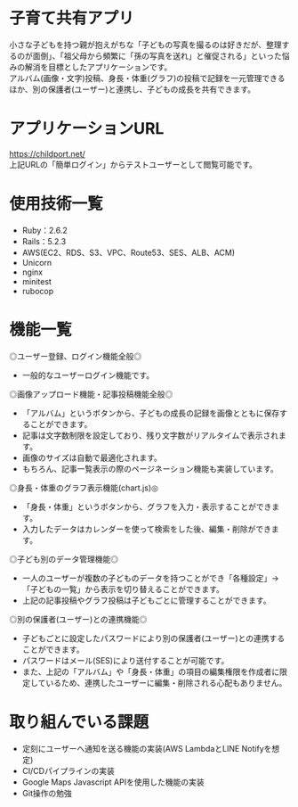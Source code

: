 # 子育て共有アプリ
小さな子どもを持つ親が抱えがちな「子どもの写真を撮るのは好きだが、整理するのが面倒」、「祖父母から頻繁に「孫の写真を送れ」と催促される」といった悩みの解消を目標としたアプリケーションです。
<br>アルバム(画像・文字)投稿、身長・体重(グラフ)の投稿で記録を一元管理できるほか、別の保護者(ユーザー)と連携し、子どもの成長を共有できます。

# アプリケーションURL
https://childport.net/
<br>上記URLの「簡単ログイン」からテストユーザーとして閲覧可能です。

# 使用技術一覧
* Ruby：2.6.2
* Rails：5.2.3
* AWS(EC2、RDS、S3、VPC、Route53、SES、ALB、ACM)
* Unicorn
* nginx
* minitest
* rubocop

# 機能一覧
◎ユーザー登録、ログイン機能全般◎
* 一般的なユーザーログイン機能です。

◎画像アップロード機能・記事投稿機能全般◎
* 「アルバム」というボタンから、子どもの成長の記録を画像とともに保存することができます。
* 記事は文字数制限を設定しており、残り文字数がリアルタイムで表示されます。
* 画像のサイズは自動で最適化されます。
* もちろん、記事一覧表示の際のページネーション機能も実装しています。

◎身長・体重のグラフ表示機能(chart.js)◎
* 「身長・体重」というボタンから、グラフを入力・表示することができます。
* 入力したデータはカレンダーを使って検索をした後、編集・削除ができます。

◎子ども別のデータ管理機能◎
* 一人のユーザーが複数の子どものデータを持つことができ「各種設定」→「子どもの一覧」から表示を切り替えることができます。
* 上記の記事投稿やグラフ投稿は子どもごとに管理することができます。

◎別の保護者(ユーザー)との連携機能◎
* 子どもごとに設定したパスワードにより別の保護者(ユーザー)との連携することができます。
* パスワードはメール(SES)により送付することが可能です。
* また、上記の「アルバム」や「身長・体重」の項目の編集権限を作成者に限定しているため、連携したユーザーに編集・削除される心配もありません。

# 取り組んでいる課題
* 定刻にユーザーへ通知を送る機能の実装(AWS LambdaとLINE Notifyを想定)
* CI/CDパイプラインの実装
* Google Maps Javascript APIを使用した機能の実装
* Git操作の勉強
